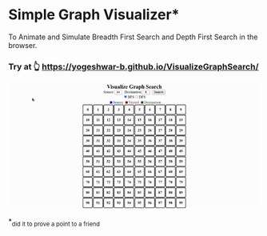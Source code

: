 # Simple Graph Visualizer*

To Animate and Simulate Breadth First Search and Depth First Search in the browser.

### Try at 👆 https://yogeshwar-b.github.io/VisualizeGraphSearch/


![Image](./SimulationGif/bfsdfs2.gif)



*<sub>did it to prove a point to a friend</sub>